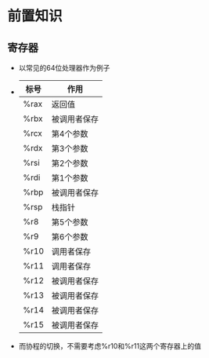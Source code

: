 # 前置知识

## 寄存器

- 以常见的64位处理器作为例子

- | 标号 | 作用         |
  | ---- | ------------ |
  | %rax | 返回值       |
  | %rbx | 被调用者保存 |
  | %rcx | 第4个参数    |
  | %rdx | 第3个参数    |
  | %rsi | 第2个参数    |
  | %rdi | 第1个参数    |
  | %rbp | 被调用者保存 |
  | %rsp | 栈指针       |
  | %r8  | 第5个参数    |
  | %r9  | 第6个参数    |
  | %r10 | 调用者保存   |
  | %r11 | 调用者保存   |
  | %r12 | 被调用者保存 |
  | %r13 | 被调用者保存 |
  | %r14 | 被调用者保存 |
  | %r15 | 被调用者保存 |

- 而协程的切换，不需要考虑%r10和%r11这两个寄存器上的值